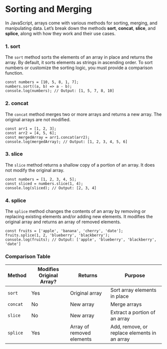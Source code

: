 # Sorting and Merging

In JavaScript, arrays come with various methods for sorting, merging, and manipulating data. Let’s break down the methods **sort**, **concat**, **slice**, and **splice**, along with how they work and their use cases.

### **1. sort**

The `sort` method sorts the elements of an array in place and returns the array. By default, it sorts elements as strings in ascending order. To sort numbers or customize the sorting logic, you must provide a comparison function.

```
const numbers = [10, 5, 8, 1, 7];
numbers.sort((a, b) => a - b);
console.log(numbers); // Output: [1, 5, 7, 8, 10]
```

### **2. concat**

The `concat` method merges two or more arrays and returns a new array. The original arrays are not modified.

```
const arr1 = [1, 2, 3];
const arr2 = [4, 5, 6];
const mergedArray = arr1.concat(arr2);
console.log(mergedArray); // Output: [1, 2, 3, 4, 5, 6]
```

### **3. slice**

The `slice` method returns a shallow copy of a portion of an array. It does not modify the original array.

```
const numbers = [1, 2, 3, 4, 5];
const sliced = numbers.slice(1, 4);
console.log(sliced); // Output: [2, 3, 4]
```

### **4. splice**

The `splice` method changes the contents of an array by removing or replacing existing elements and/or adding new elements. It modifies the original array and returns an array of removed elements.

```
const fruits = ['apple', 'banana', 'cherry', 'date'];
fruits.splice(1, 2, 'blueberry', 'blackberry');
console.log(fruits); // Output: ['apple', 'blueberry', 'blackberry', 'date']
```

### Comparison Table

| Method   | Modifies Original Array? | Returns                   | Purpose                                      |
| -------- | ------------------------ | ------------------------- | -------------------------------------------- |
| `sort`   | Yes                      | Original array            | Sort array elements in place                 |
| `concat` | No                       | New array                 | Merge arrays                                 |
| `slice`  | No                       | New array                 | Extract a portion of an array                |
| `splice` | Yes                      | Array of removed elements | Add, remove, or replace elements in an array |
